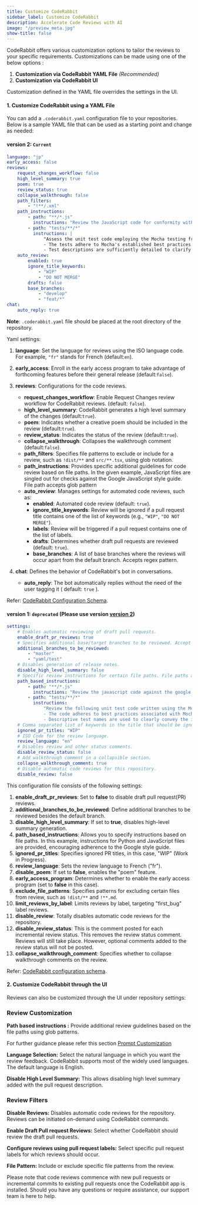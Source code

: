 ```yaml
---
title: Customize CodeRabbit
sidebar_label: Customize CodeRabbit
description: Accelerate Code Reviews with AI
image: "/preview_meta.jpg"
show-title: false
---
```


<head>
 <meta charSet="utf-8" />
  <meta name="title" content="CodeRabbit: AI-powered Code Reviews" />
  <meta name="description" content="Accelerate Code Reviews with AI" />

  <meta property="og:type" content="website" />
  <meta property="og:url" content="https://coderabbit.ai/" />
  <meta property="og:title" content="CodeRabbit: AI-powered Code Reviews" />
  <meta property="og:description" content="Accelerate Code Reviews with AI" />
  <meta property="og:image" content="/preview_meta.jpg" />

  <meta name="twitter:image" content="https://coderabbit.ai/preview_meta.jpg" />
  <meta name="twitter:card" content="summary_large_image" />
  <meta name="twitter:title" content="CodeRabbit: AI-powered Code Reviews" />
  <meta name="twitter:description" content="Accelerate Code Reviews with AI" />
</head>

CodeRabbit offers various customization options to tailor the reviews to your specific requirements. Customizations can be
made using one of the below options :

1. **Customization via CodeRabbit YAML File** _(Recommended)_
2. **Customization via CodeRabbit UI**

Customization defined in the YAML file overrides the settings in the UI.

#### 1. Customize CodeRabbit using a YAML File[](https://coderabbit.ai/docs/get-started/customize-coderabbit#1-customize-coderabbit-using-a-yaml-file)

You can add a `.coderabbit.yaml` configuration file to your repositories.
Below is a sample YAML file that can be used as a starting point and change as needed:

#### version 2: `Current`

```yaml
language: "jp"
early_access: false
reviews:
    request_changes_workflow: false
    high_level_summary: true
    poem: true
    review_status: true
    collapse_walkthrough: false
    path_filters:
        - "!**/.xml"
    path_instructions:
        - path: "**/*.js"
          instructions: "Review the JavaScript code for conformity with the Google JavaScript style guide, highlighting any deviations."
        - path: "tests/**/*"
          instructions: |
              "Assess the unit test code employing the Mocha testing framework. Confirm that:
              - The tests adhere to Mocha's established best practices.
              - Test descriptions are sufficiently detailed to clarify the purpose of each test."
    auto_review:
        enabled: true
        ignore_title_keywords:
            - "WIP"
            - "DO NOT MERGE"
        drafts: false
        base_branches:
            - "develop"
            - "feat/*"
chat:
    auto_reply: true
```

**Note**: `.coderabbit.yaml` file should be placed at the root directory of the repository.

Yaml settings:

1. **language**: Set the language for reviews using the ISO language code. For example, `"fr"` stands for French (default:`en`).

2. **early_access**: Enroll in the early access program to take advantage of forthcoming features before their general release (default:`false`).

3. **reviews**: Configurations for the code reviews.
    - **request_changes_workflow**: Enable Request Changes review workflow for CodeRabbit reviews. (default: `false`).
    - **high_level_summary**: CodeRabbit generates a high level summary of the changes (default:`true`).
    - **poem**: Indicates whether a creative poem should be included in the review (default:`true`).
    - **review_status**: Indicates the status of the review (default:`true`).
    - **collapse_walkthrough**: Collapses the walkthrough comment (default:`false`).
    - **path_filters**: Specifies file patterns to exclude or include for a review, such as `!dist/**` and `src/**.tsx`, using glob notation.
    - **path_instructions**: Provides specific additional guidelines for code review based on file paths. In the given example, JavaScript files are singled out for checks against the Google JavaScript style guide. File path accepts glob pattern
    - **auto_review**: Manages settings for automated code reviews, such as:
        - **enabled**: Automated code review (default: `true`).
        - **ignore_title_keywords**: Review will be ignored if a pull request title contains one of the list of keywords (e.g., `"WIP"`, `"DO NOT MERGE"`).
        - **labels**: Review will be triggered if a pull request contains one of the list of labels.
        - **drafts**: Determines whether draft pull requests are reviewed (default: `true`).
        - **base_branches**: A list of base branches where the reviews will occur apart from the default branch. Accepts regex pattern.
4. **chat**: Defines the behavior of CodeRabbit's bot in conversations.
    - **auto_reply**: The bot automatically replies without the need of the user tagging it ( default: `true` ).

Refer: [CodeRabbit Configuration Schema](https://coderabbit.ai/integrations/coderabbit-overrides.v2.json).

#### version 1: `deprecated` (Please use version [version 2](/get-started/customize-coderabbit#example-structure-for-version-2))

```yaml
settings:
    # Enables automatic reviewing of draft pull requests.
    enable_draft_pr_reviews: true
    # Specifies additional base/target branches to be reviewed. Accept regex pattern.
    additional_branches_to_be_reviewed:
        - "master"
        - "yaml/test"
    # Disables generation of release notes.
    disable_high_level_summary: false
    # Specific review instructions for certain file paths. File paths accept glob pattern
    path_based_instructions:
        - path: "**/*.js"
          instructions: "Review the javascript code against the google javascript style guide and point out any mismatches"
        - path: "tests/**/*"
          instructions:
              "Review the following unit test code written using the Mocha test library. Ensure that:
              - The code adheres to best practices associated with Mocha.
              - Descriptive test names are used to clearly convey the intent of each test."
    # Comma separated list of keywords in the title that should be ignored.
    ignored_pr_titles: "WIP"
    # ISO Code for the review language.
    review_language: "en"
    # Disables review and other status comments.
    disable_review_status: false
    # Add walkthrough comment in a collapsible section.
    collapse_walkthrough_comment: true
    # Disable automatic code reviews for this repository.
    disable_review: false
```

<!-- ![code](./images/ymlrabbit.png) -->

This configuration file consists of the following settings:

1. **enable_draft_pr_reviews**: Set to **false** to disable draft pull request(PR) reviews.
2. **additional_branches_to_be_reviewed**: Define additional branches to be reviewed besides the default branch.
3. **disable_high_level_summary**: If set to **true**, disables high-level summary generation.
4. **path_based_instructions**: Allows you to specify instructions based on file paths. In this example, instructions for Python and JavaScript files are provided, encouraging adherence to the Google style guide.
5. **ignored_pr_titles**: Specifies ignored PR titles, in this case, "WIP" (Work in Progress).
6. **review_language**: Sets the review language to French ("fr").
7. **disable_poem**: If set to **false**, enables the "poem" feature.
8. **early_access_program**: Determines whether to enable the early access program (set to **false** in this case).
9. **exclude_file_patterns**: Specifies patterns for excluding certain files from review, such as `!dist/**` and `!**.md`.
10. **limit_reviews_by_label**: Limits reviews by label, targeting "first_bug" label reviews.
11. **disable_review**: Totally disables automatic code reviews for the repository.
12. **disable_review_status**: This is the comment posted for each incremental review status. This removes the review status comment. Reviews will still take place. However, optional comments added to the review status will not be posted.
13. **collapse_walkthrough_comment**: Specifies whether to collapse walkthrough comments on the review.

Refer: [CodeRabbit configuration schema](https://coderabbit.ai/integrations/coderabbit-overrides.json).

#### 2. Customize CodeRabbit through the UI [](https://coderabbit.ai/docs/get-started#2-customize-coderabbit-through-the-ui-dashboard)

Reviews can also be customized through the UI under repository settings:

### Review Customization[](https://coderabbit.ai/docs/get-started#review-customization)

[](./images/tailor2.png)

**Path based instructions :** Provide additional review guidelines based on the file paths using glob patterns.

For further guidance please refer this section [Prompt Customization](/get-started/prompt-customization)

**Language Selection:** Select the natural language in which you want the review feedback. CodeRabbit supports most of the widely used languages. The default language is English.

**Disable High Level Summary:** This allows disabling high level summary added with the pull request description.

### Review Filters [](https://coderabbit.ai/docs/get-started#review-filters)

[](./images/tailor3.png)

**Disable Reviews:** Disables automatic code reviews for the repository. Reviews can be initiated on-demand using CodeRabbit commands.

**Enable Draft Pull request Reviews:** Select whether CodeRabbit should review the draft pull requests.

**Configure reviews using pull request labels:** Select specific pull request labels for which reviews should occur.

**File Pattern:** Include or exclude specific file patterns from the review.

Please note that code reviews commence with new pull requests or incremental commits to existing pull requests once the CodeRabbit app is installed. Should you have any questions or require assistance, our support team is here to help.

